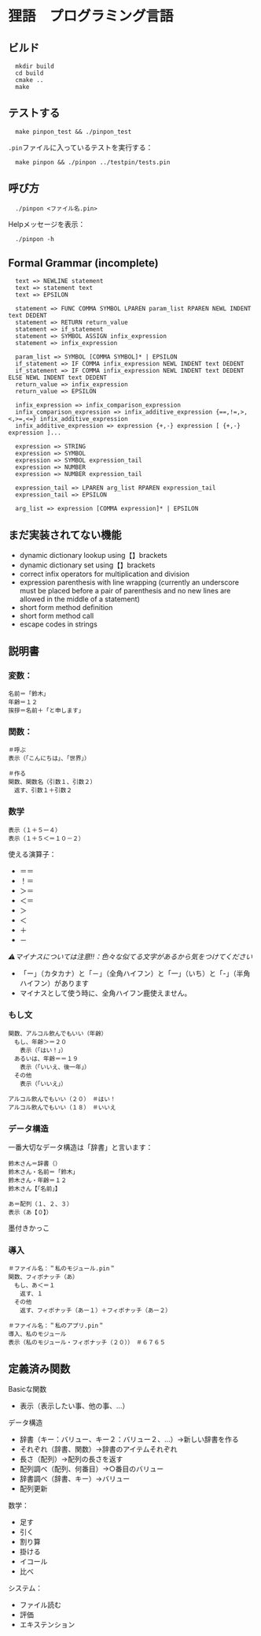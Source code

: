 狸語　プログラミング言語
===========================

ビルド
-----------
```
  mkdir build
  cd build
  cmake ..
  make
```

テストする
---------
```
  make pinpon_test && ./pinpon_test
```
`.pin`ファイルに入っているテストを実行する：
```
  make pinpon && ./pinpon ../testpin/tests.pin
```

呼び方
--------
```
  ./pinpon <ファイル名.pin>
```
Helpメッセージを表示：
```
  ./pinpon -h
```

Formal Grammar (incomplete)
----------------------
```
  text => NEWLINE statement
  text => statement text
  text => EPSILON

  statement => FUNC COMMA SYMBOL LPAREN param_list RPAREN NEWL INDENT text DEDENT
  statement => RETURN return_value
  statement => if_statement
  statement => SYMBOL ASSIGN infix_expression
  statement => infix_expression

  param_list => SYMBOL [COMMA SYMBOL]* | EPSILON
  if_statement => IF COMMA infix_expression NEWL INDENT text DEDENT
  if_statement => IF COMMA infix_expression NEWL INDENT text DEDENT ELSE NEWL INDENT text DEDENT
  return_value => infix_expression
  return_value => EPSILON

  infix_expression => infix_comparison_expression
  infix_comparison_expression => infix_additive_expression {==,!=,>,<,>=,<=} infix_additive_expression
  infix_additive_expression => expression {+,-} expression [ {+,-} expression ]...

  expression => STRING
  expression => SYMBOL
  expression => SYMBOL expression_tail
  expression => NUMBER
  expression => NUMBER expression_tail

  expression_tail => LPAREN arg_list RPAREN expression_tail
  expression_tail => EPSILON

  arg_list => expression [COMMA expression]* | EPSILON
```

まだ実装されてない機能
------------------
* dynamic dictionary lookup using【】brackets
* dynamic dictionary set using【】brackets
* correct infix operators for multiplication and division
* expression parenthesis with line wrapping (currently an underscore must be placed before a pair of parenthesis and no new lines are allowed in the middle of a statement)
* short form method definition
* short form method call
* escape codes in strings

説明書
-----
### 変数：
```
名前＝「鈴木」
年齢＝１２
挨拶＝名前＋「と申します」
```
### 関数：
```
＃呼ぶ
表示（「こんにちは」、「世界」）

＃作る
関数、関数名（引数１、引数２）
　返す、引数１＋引数２
```

### 数学
```$xslt
表示（１＋５ー４）
表示（１＋５＜＝１０－２）
```
使える演算子：
* ＝＝
* ！＝
* ＞＝
* ＜＝
* ＞
* ＜
* ＋
* －

*⚠️マイナスについては注意‼︎：色々な似てる文字があるから気をつけてください*
* 「ー」（カタカナ）と「－」（全角ハイフン）と「一」（いち）と「-」（半角ハイフン）があります
* マイナスとして使う時に、全角ハイフン鹿使えません。

### もし文
```
関数、アルコル飲んでもいい（年齢）
　もし、年齢＞＝２０
　　表示（「はい！」）
　あるいは、年齢＝＝１９
　　表示（「いいえ、後一年」）
　その他
　　表示（「いいえ」）

アルコル飲んでもいい（２０）　＃はい！
アルコル飲んでもいい（１８）　＃いいえ
```

### データ構造
一番大切なデータ構造は「辞書」と言います：
```
鈴木さん＝辞書（）
鈴木さん・名前＝「鈴木」
鈴木さん・年齢＝１２
鈴木さん【「名前」】

あ＝配列（１、２、３）
表示（あ【０】）

```
墨付きかっこ

### 導入
```
＃ファイル名：＂私のモジュール.pin＂
関数、フィボナッチ（あ）
　もし、あ＜＝１
　　返す、１
　その他
　　返す、フィボナッチ（あー１）＋フィボナッチ（あー２）
```
```
＃ファイル名：＂私のアプリ.pin＂
導入、私のモジュール
表示（私のモジュール・フィボナッチ（２０））　＃６７６５
```

## 定義済み関数
Basicな関数
* 表示（表示したい事、他の事、…）

データ構造
* 辞書（キー：バリュー、キー２：バリュー２、…）→新しい辞書を作る
* それぞれ（辞書、関数）→辞書のアイテムそれぞれ
* 長さ（配列）→配列の長さを返す
* 配列調べ（配列、何番目）→○番目のバリュー
* 辞書調べ（辞書、キー）→バリュー
* 配列更新

数学：
* 足す
* 引く
* 割り算
* 掛ける
* イコール
* 比べ

システム：
* ファイル読む
* 評価
* エキステンション
